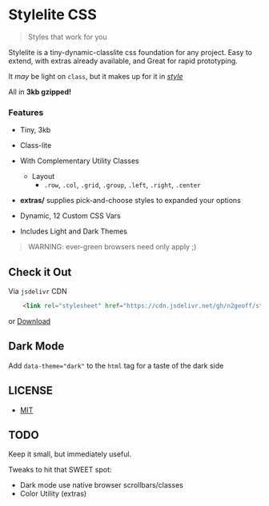 # Stylelite CSS

> Styles that work for you

Stylelite is a tiny-dynamic-classlite css foundation for any project.  Easy to extend, with extras already available, and Great for rapid prototyping.

It *may* be light on `class`, but it makes up for it in *[style](src/extras)*

All in **3kb gzipped!**

### Features

- Tiny, 3kb
- Class-lite
- With Complementary Utility Classes
  - Layout
    - `.row`, `.col`, `.grid`, `.group`, `.left`, `.right`, `.center`

- **extras/** supplies pick-and-choose styles to expanded your options
- Dynamic, 12 Custom CSS Vars
- Includes Light and Dark Themes

> WARNING: ever-green browsers need only apply ;)


## Check it Out

Via `jsdelivr` CDN

```html
	<link rel="stylesheet" href="https://cdn.jsdelivr.net/gh/n2geoff/stylelite/dist/stylelite.min.css">

```

or [Download](https://raw.githubusercontent.com/n2geoff/stylelite/main/dist/stylelite.min.css)



## Dark Mode

Add `data-theme="dark"` to the `html` tag for a taste of the dark side


## LICENSE

- [MIT](LICENSE)


## TODO

Keep it small, but immediately useful.

Tweaks to hit that SWEET spot:

- Dark mode use native browser scrollbars/classes
- Color Utility (extras)
